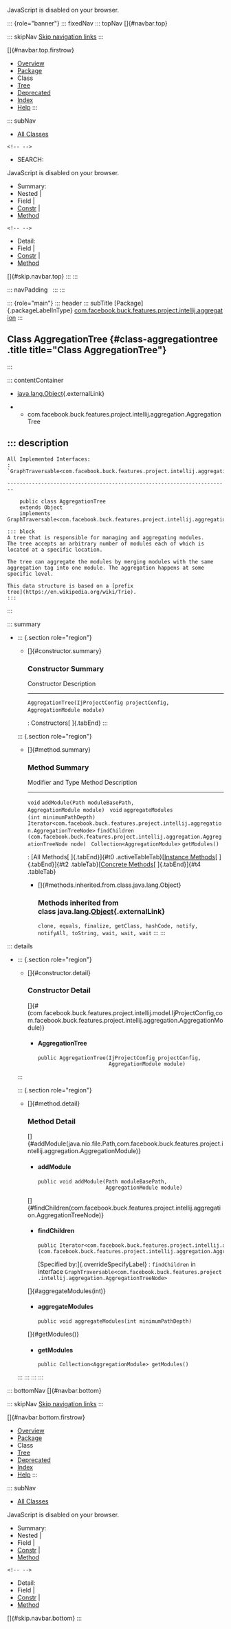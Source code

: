 <div>

JavaScript is disabled on your browser.

</div>

::: {role="banner"}
::: fixedNav
::: topNav
[]{#navbar.top}

::: skipNav
[Skip navigation links](#skip.navbar.top "Skip navigation links")
:::

[]{#navbar.top.firstrow}

-   [Overview](../../../../../../../index.html)
-   [Package](package-summary.html)
-   Class
-   [Tree](package-tree.html)
-   [Deprecated](../../../../../../../deprecated-list.html)
-   [Index](../../../../../../../index-all.html)
-   [Help](../../../../../../../help-doc.html)
:::

::: subNav
-   [All Classes](../../../../../../../allclasses.html)

```{=html}
<!-- -->
```
-   SEARCH:

<div>

<div>

JavaScript is disabled on your browser.

</div>

</div>

<div>

-   Summary: 
-   Nested \| 
-   Field \| 
-   [Constr](#constructor.summary) \| 
-   [Method](#method.summary)

```{=html}
<!-- -->
```
-   Detail: 
-   Field \| 
-   [Constr](#constructor.detail) \| 
-   [Method](#method.detail)

</div>

[]{#skip.navbar.top}
:::
:::

::: navPadding
 
:::
:::

::: {role="main"}
::: header
::: subTitle
[Package]{.packageLabelInType} [com.facebook.buck.features.project.intellij.aggregation](package-summary.html)
:::

## Class AggregationTree {#class-aggregationtree .title title="Class AggregationTree"}
:::

::: contentContainer
-   [java.lang.Object](http://docs.oracle.com/javase/7/docs/api/java/lang/Object.html?is-external=true "class or interface in java.lang"){.externalLink}

-   -   com.facebook.buck.features.project.intellij.aggregation.AggregationTree

::: description
-   

    All Implemented Interfaces:
    :   `GraphTraversable<com.facebook.buck.features.project.intellij.aggregation.AggregationTreeNode>`

    ------------------------------------------------------------------------

        public class AggregationTree
        extends Object
        implements GraphTraversable<com.facebook.buck.features.project.intellij.aggregation.AggregationTreeNode>

    ::: block
    A tree that is responsible for managing and aggregating modules.
    The tree accepts an arbitrary number of modules each of which is
    located at a specific location.

    The tree can aggregate the modules by merging modules with the same
    aggregation tag into one module. The aggregation happens at some
    specific level.

    This data structure is based on a [prefix
    tree](https://en.wikipedia.org/wiki/Trie).
    :::
:::

::: summary
-   ::: {.section role="region"}
    -   []{#constructor.summary}

        ### Constructor Summary

          Constructor                                                                                 Description
          ------------------------------------------------------------------------------------------- -------------
          `AggregationTree​(IjProjectConfig projectConfig,                AggregationModule module)`    

          : Constructors[ ]{.tabEnd}
    :::

    ::: {.section role="region"}
    -   []{#method.summary}

        ### Method Summary

          Modifier and Type                                                                         Method                                                                                             Description
          ----------------------------------------------------------------------------------------- -------------------------------------------------------------------------------------------------- -------------
          `void`                                                                                    `addModule​(Path moduleBasePath,          AggregationModule module)`                                 
          `void`                                                                                    `aggregateModules​(int minimumPathDepth)`                                                            
          `Iterator<com.facebook.buck.features.project.intellij.aggregation.AggregationTreeNode>`   `findChildren​(com.facebook.buck.features.project.intellij.aggregation.AggregationTreeNode node)`    
          `Collection<AggregationModule>`                                                           `getModules()`                                                                                      

          : [All Methods[ ]{.tabEnd}]{#t0 .activeTableTab}[[Instance
          Methods](javascript:show(2);)[ ]{.tabEnd}]{#t2
          .tableTab}[[Concrete
          Methods](javascript:show(8);)[ ]{.tabEnd}]{#t4 .tableTab}

        -   []{#methods.inherited.from.class.java.lang.Object}

            ### Methods inherited from class java.lang.[Object](http://docs.oracle.com/javase/7/docs/api/java/lang/Object.html?is-external=true "class or interface in java.lang"){.externalLink}

            `clone, equals, finalize, getClass, hashCode, notify, notifyAll, toString, wait, wait, wait`
    :::
:::

::: details
-   ::: {.section role="region"}
    -   []{#constructor.detail}

        ### Constructor Detail

        []{#<init>(com.facebook.buck.features.project.intellij.model.IjProjectConfig,com.facebook.buck.features.project.intellij.aggregation.AggregationModule)}

        -   #### AggregationTree

                public AggregationTree​(IjProjectConfig projectConfig,
                                       AggregationModule module)
    :::

    ::: {.section role="region"}
    -   []{#method.detail}

        ### Method Detail

        []{#addModule(java.nio.file.Path,com.facebook.buck.features.project.intellij.aggregation.AggregationModule)}

        -   #### addModule

            ``` methodSignature
            public void addModule​(Path moduleBasePath,
                                  AggregationModule module)
            ```

        []{#findChildren(com.facebook.buck.features.project.intellij.aggregation.AggregationTreeNode)}

        -   #### findChildren

            ``` methodSignature
            public Iterator<com.facebook.buck.features.project.intellij.aggregation.AggregationTreeNode> findChildren​(com.facebook.buck.features.project.intellij.aggregation.AggregationTreeNode node)
            ```

            [Specified by:]{.overrideSpecifyLabel}
            :   `findChildren` in
                interface `GraphTraversable<com.facebook.buck.features.project.intellij.aggregation.AggregationTreeNode>`

        []{#aggregateModules(int)}

        -   #### aggregateModules

            ``` methodSignature
            public void aggregateModules​(int minimumPathDepth)
            ```

        []{#getModules()}

        -   #### getModules

            ``` methodSignature
            public Collection<AggregationModule> getModules()
            ```
    :::
:::
:::
:::

::: bottomNav
[]{#navbar.bottom}

::: skipNav
[Skip navigation links](#skip.navbar.bottom "Skip navigation links")
:::

[]{#navbar.bottom.firstrow}

-   [Overview](../../../../../../../index.html)
-   [Package](package-summary.html)
-   Class
-   [Tree](package-tree.html)
-   [Deprecated](../../../../../../../deprecated-list.html)
-   [Index](../../../../../../../index-all.html)
-   [Help](../../../../../../../help-doc.html)
:::

::: subNav
-   [All Classes](../../../../../../../allclasses.html)

<div>

<div>

JavaScript is disabled on your browser.

</div>

</div>

<div>

-   Summary: 
-   Nested \| 
-   Field \| 
-   [Constr](#constructor.summary) \| 
-   [Method](#method.summary)

```{=html}
<!-- -->
```
-   Detail: 
-   Field \| 
-   [Constr](#constructor.detail) \| 
-   [Method](#method.detail)

</div>

[]{#skip.navbar.bottom}
:::

